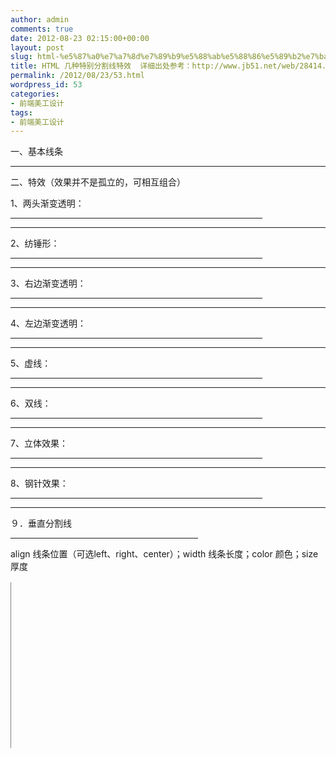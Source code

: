 ```yaml
---
author: admin
comments: true
date: 2012-08-23 02:15:00+00:00
layout: post
slug: html-%e5%87%a0%e7%a7%8d%e7%89%b9%e5%88%ab%e5%88%86%e5%89%b2%e7%ba%bf%e7%89%b9%e6%95%88-%e8%af%a6%e7%bb%86%e5%87%ba%e5%a4%84%e5%8f%82%e8%80%83%ef%bc%9ahttpwww-jb51-netweb28414-html
title: HTML 几种特别分割线特效  详细出处参考：http://www.jb51.net/web/28414.html
permalink: /2012/08/23/53.html
wordpress_id: 53
categories:
- 前端美工设计
tags:
- 前端美工设计
---
```





一、基本线条







* * *







二、特效（效果并不是孤立的，可相互组合）  

1、两头渐变透明：  

<HR style="FILTER: alpha(opacity=100,finishopacity=0,style=3)" width="80%" color=#987cb9 SIZE=3>







* * *










2、纺锤形：  

<HR style="FILTER: alpha(opacity=100,finishopacity=0,style=2)" width="80%" color=#987cb9 SIZE=10>







* * *










3、右边渐变透明：  

<HR style="FILTER: alpha(opacity=100,finishopacity=0,style=1)" width="80%" color=#987cb9 SIZE=3>







* * *










4、左边渐变透明：  

<HR style="FILTER: alpha(opacity=0,finishopacity=100,style=1)" width="80%" color=#987cb9 SIZE=3>







* * *










5、虚线：  

<HR style="border:1 dashed #987cb9" width="80%" color=#987cb9 SIZE=1>







* * *










6、双线：  

<HR style="border:3 double #987cb9" width="80%" color=#987cb9 SIZE=3>







* * *










7、立体效果：  

<HR style="FILTER: progid:DXImageTransform.Microsoft.Shadow(color:#987cb9,direction:145,strength:15)" width="80%" color=#987cb9 SIZE=1>







* * *










8、钢针效果：  

<HR style="FILTER: progid:DXImageTransform.Microsoft.Glow(color=#987cb9,strength=10)" width="80%" color=#987cb9 SIZE=1>







* * *







９．垂直分割线




<table border="1px" cellpadding="0" cellspacing="0" style="height:265px;border-left-style:solid; border-bottom-style:none;border-right-style:none;border-top-style:none">




  

<HR align=center width=300 color=#987cb9 SIZE=1>  

align 线条位置（可选left、right、center）；width 线条长度；color 颜色；size 厚度


  



